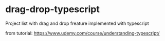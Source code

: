 # drag-drop-typescript
Project list with drag and drop freature implemented with typescript

from tutorial: https://www.udemy.com/course/understanding-typescript/
